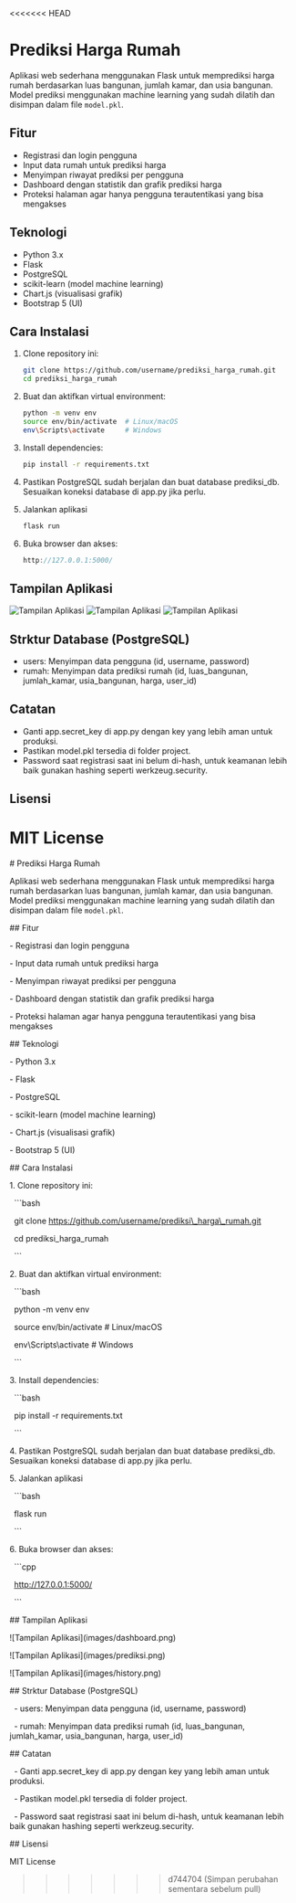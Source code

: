 <<<<<<< HEAD
# Prediksi Harga Rumah

Aplikasi web sederhana menggunakan Flask untuk memprediksi harga rumah berdasarkan luas bangunan, jumlah kamar, dan usia bangunan. Model prediksi menggunakan machine learning yang sudah dilatih dan disimpan dalam file `model.pkl`.

## Fitur

- Registrasi dan login pengguna
- Input data rumah untuk prediksi harga
- Menyimpan riwayat prediksi per pengguna
- Dashboard dengan statistik dan grafik prediksi harga
- Proteksi halaman agar hanya pengguna terautentikasi yang bisa mengakses

## Teknologi

- Python 3.x
- Flask
- PostgreSQL
- scikit-learn (model machine learning)
- Chart.js (visualisasi grafik)
- Bootstrap 5 (UI)

## Cara Instalasi

1. Clone repository ini:

   ```bash
   git clone https://github.com/username/prediksi_harga_rumah.git
   cd prediksi_harga_rumah
   ```

2. Buat dan aktifkan virtual environment:

   ```bash
   python -m venv env
   source env/bin/activate  # Linux/macOS
   env\Scripts\activate     # Windows
   ```

3. Install dependencies:

   ```bash
   pip install -r requirements.txt
   ```

4. Pastikan PostgreSQL sudah berjalan dan buat database prediksi_db. Sesuaikan koneksi database di app.py jika perlu.

5. Jalankan aplikasi
   ```bash
   flask run
   ```
6. Buka browser dan akses:
   ```cpp
   http://127.0.0.1:5000/
   ```
## Tampilan Aplikasi
![Tampilan Aplikasi](images/dashboard.png)
![Tampilan Aplikasi](images/prediksi.png)
![Tampilan Aplikasi](images/history.png)

## Strktur Database (PostgreSQL)
   - users: Menyimpan data pengguna (id, username, password)
   - rumah: Menyimpan data prediksi rumah (id, luas_bangunan, jumlah_kamar, usia_bangunan, harga, user_id)

## Catatan
   - Ganti app.secret_key di app.py dengan key yang lebih aman untuk produksi.
   - Pastikan model.pkl tersedia di folder project.
   - Password saat registrasi saat ini belum di-hash, untuk keamanan lebih baik gunakan hashing seperti werkzeug.security.

## Lisensi
MIT License
=======
\# Prediksi Harga Rumah



Aplikasi web sederhana menggunakan Flask untuk memprediksi harga rumah berdasarkan luas bangunan, jumlah kamar, dan usia bangunan. Model prediksi menggunakan machine learning yang sudah dilatih dan disimpan dalam file `model.pkl`.



\## Fitur



\- Registrasi dan login pengguna

\- Input data rumah untuk prediksi harga

\- Menyimpan riwayat prediksi per pengguna

\- Dashboard dengan statistik dan grafik prediksi harga

\- Proteksi halaman agar hanya pengguna terautentikasi yang bisa mengakses



\## Teknologi



\- Python 3.x

\- Flask

\- PostgreSQL

\- scikit-learn (model machine learning)

\- Chart.js (visualisasi grafik)

\- Bootstrap 5 (UI)



\## Cara Instalasi



1\. Clone repository ini:



&nbsp;  ```bash

&nbsp;  git clone https://github.com/username/prediksi\_harga\_rumah.git

&nbsp;  cd prediksi\_harga\_rumah

&nbsp;  ```



2\. Buat dan aktifkan virtual environment:



&nbsp;  ```bash

&nbsp;  python -m venv env

&nbsp;  source env/bin/activate  # Linux/macOS

&nbsp;  env\\Scripts\\activate     # Windows

&nbsp;  ```



3\. Install dependencies:



&nbsp;  ```bash

&nbsp;  pip install -r requirements.txt

&nbsp;  ```



4\. Pastikan PostgreSQL sudah berjalan dan buat database prediksi\_db. Sesuaikan koneksi database di app.py jika perlu.



5\. Jalankan aplikasi

&nbsp;  ```bash

&nbsp;  flask run

&nbsp;  ```

6\. Buka browser dan akses:

&nbsp;  ```cpp

&nbsp;  http://127.0.0.1:5000/

&nbsp;  ```



\## Tampilan Aplikasi

!\[Tampilan Aplikasi](images/dashboard.png)

!\[Tampilan Aplikasi](images/prediksi.png)

!\[Tampilan Aplikasi](images/history.png)



\## Strktur Database (PostgreSQL)

&nbsp;  - users: Menyimpan data pengguna (id, username, password)

&nbsp;  - rumah: Menyimpan data prediksi rumah (id, luas\_bangunan, jumlah\_kamar, usia\_bangunan, harga, user\_id)



\## Catatan

&nbsp;  - Ganti app.secret\_key di app.py dengan key yang lebih aman untuk produksi.

&nbsp;  - Pastikan model.pkl tersedia di folder project.

&nbsp;  - Password saat registrasi saat ini belum di-hash, untuk keamanan lebih baik gunakan hashing seperti werkzeug.security.



\## Lisensi

MIT License

>>>>>>> d744704 (Simpan perubahan sementara sebelum pull)
